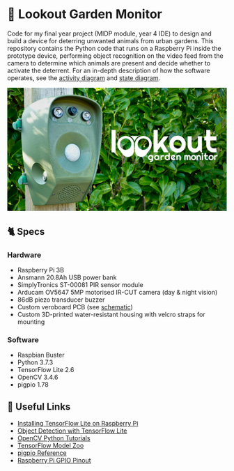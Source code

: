 # 🦊 Lookout Garden Monitor

Code for my final year project (MIDP module, year 4 IDE) to design and build a device for deterring unwanted animals from urban gardens. This repository contains the Python code that runs on a Raspberry Pi inside the prototype device, performing object recognition on the video feed from the camera to determine which animals are present and decide whether to activate the deterrent. For an in-depth description of how the software operates, see the [activity diagram](https://github.com/Finin-Quincey/Lookout-Garden-Monitor/blob/main/images/activity_diagram.png) and [state diagram](https://github.com/Finin-Quincey/Lookout-Garden-Monitor/blob/main/images/state_diagram_simple.png).

![](https://github.com/Finin-Quincey/Lookout-Garden-Monitor/blob/main/images/banner.jpg)

## 🐈 Specs

### Hardware
- Raspberry Pi 3B
- Ansmann 20.8Ah USB power bank
- SimplyTronics ST-00081 PIR sensor module
- Arducam OV5647 5MP motorised IR-CUT camera (day & night vision)
- 86dB piezo transducer buzzer
- Custom veroboard PCB (see [schematic](https://github.com/Finin-Quincey/Lookout-Garden-Monitor/blob/main/images/schematic.png))
- Custom 3D-printed water-resistant housing with velcro straps for mounting

### Software
- Raspbian Buster
- Python 3.7.3
- TensorFlow Lite 2.6
- OpenCV 3.4.6
- pigpio 1.78

## 🐾 Useful Links
- [Installing TensorFlow Lite on Raspberry Pi](https://github.com/EdjeElectronics/TensorFlow-Lite-Object-Detection-on-Android-and-Raspberry-Pi/blob/master/Raspberry_Pi_Guide.md)
- [Object Detection with TensorFlow Lite](https://www.tensorflow.org/lite/examples/object_detection/overview)
- [OpenCV Python Tutorials](https://docs.opencv.org/4.4.0/d6/d00/tutorial_py_root.html)
- [TensorFlow Model Zoo](https://github.com/tensorflow/models/blob/master/research/object_detection/g3doc/tf1_detection_zoo.md#mobile-models)
- [pigpio Reference](http://abyz.me.uk/rpi/pigpio/python.html)
- [Raspberry Pi GPIO Pinout](https://pinout.xyz/)
